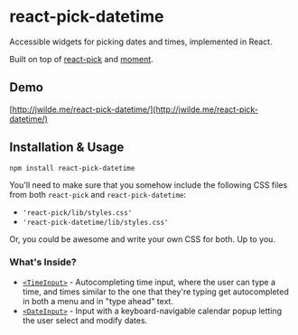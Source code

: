 # react-pick-datetime

Accessible widgets for picking dates and times, implemented in React. 

Built on top of [react-pick](https://github.com/hellojwilde/react-pick) and [moment](http://momentjs.com/).

## Demo

[http://jwilde.me/react-pick-datetime/](http://jwilde.me/react-pick-datetime/)

## Installation & Usage

`npm install react-pick-datetime`

You'll need to make sure that you somehow include the following CSS files from both `react-pick` and `react-pick-datetime`:

- `'react-pick/lib/styles.css'`
- `'react-pick-datetime/lib/styles.css'`

Or, you could be awesome and write your own CSS for both. Up to you.

### What's Inside?

- [`<TimeInput>`](https://github.com/hellojwilde/react-pick-datetime/blob/master/src/TimeInput.js) - Autocompleting time input, where the user can type a time, and times similar to the one that they're typing get autocompleted in both a menu and in "type ahead" text.
- [`<DateInput>`](https://github.com/hellojwilde/react-pick-datetime/blob/master/src/DateInput.js) - Input with a keyboard-navigable calendar popup letting the user select and modify dates.